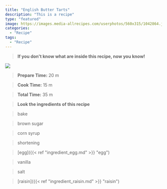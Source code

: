 ```yaml
---
title: "English Butter Tarts"
description: "This is a recipe"
type: "featured"
image: https://images.media-allrecipes.com/userphotos/560x315/1042864.jpg
categories: 
  - "Recipe"
tags: 
  - "Recipe"
---
```



>**If you don't know what are inside this recipe, now you know!**

![](../images/Recipes-Banner.jpg)
> **Prepare Time:** 20 m


> **Cook Time:** 15 m


> **Total Time:** 35 m

> **Look the ingredients of this recipe**

> bake

> brown sugar

> corn syrup

> shortening

> [egg]({{< ref "ingredient_egg.md" >}} "egg")

> vanilla

> salt

> [raisin]({{< ref "ingredient_raisin.md" >}} "raisin")

